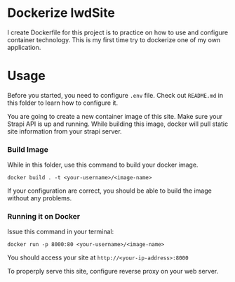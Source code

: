 # Dockerize lwdSite
I create Dockerfile for this project is to practice on how to use and configure container technology. This is my first time try to dockerize one of my own application.

# Usage
Before you started, you need to configure ```.env``` file. Check out ```README.md``` in this folder to learn how to configure it.

You are going to create a new container image of this site. Make sure your Strapi API is up and running. While building this image, docker will pull static site information from your strapi server.

### Build Image
While in this folder, use this command to build your docker image.
```shell
docker build . -t <your-username>/<image-name>
```
If your configuration are correct, you should be able to build the image without any problems.

### Running it on Docker
Issue this command in your terminal:
```shell
docker run -p 8000:80 <your-username>/<image-name>
```
You should access your site at ```http://<your-ip-address>:8000```

To properply serve this site, configure reverse proxy on your web server.

